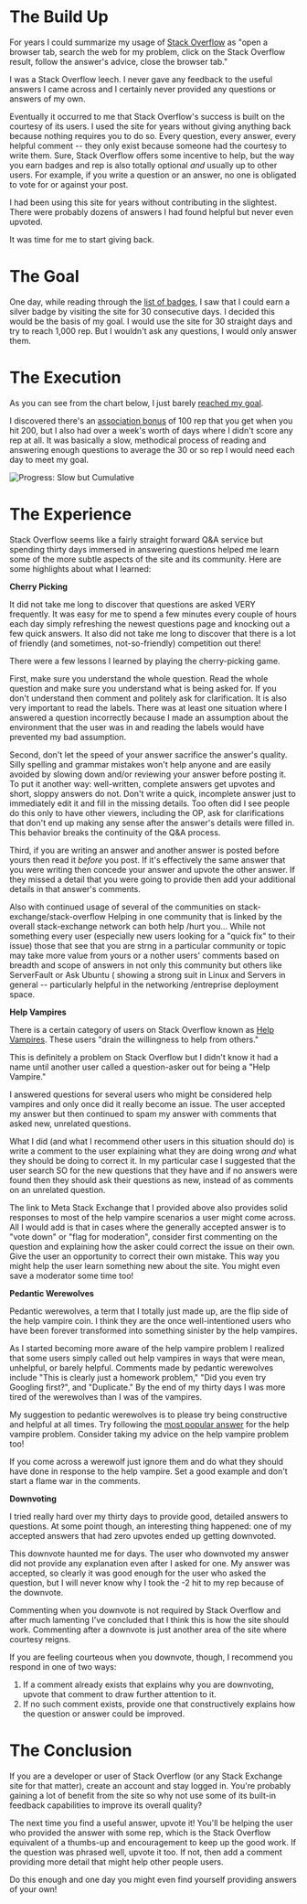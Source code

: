 # The Build Up

For years I could summarize my usage of [Stack Overflow](http://www.stackoverflow.com) as "open a browser tab, search the web for my problem, click on the Stack Overflow result, follow the answer's advice, close the browser tab." 

I was a Stack Overflow leech. I never gave any feedback to the useful answers I came across and I certainly never provided any questions or answers of my own.

Eventually it occurred to me that Stack Overflow's success is built on the courtesy of its users. I used the site for years without giving anything back because nothing requires you to do so. Every question, every answer, every helpful comment -- they only exist because someone had the courtesy to write them. Sure, Stack Overflow offers some incentive to help, but the way you earn badges and rep is also totally optional *and* usually up to other users. For example, if you write a question or an answer, no one is obligated to vote for or against your post.

I had been using this site for years without contributing in the slightest. There were probably dozens of answers I had found helpful but never even upvoted.

It was time for me to start giving back.

# The Goal

One day, while reading through the [list of badges](http://stackoverflow.com/help/badges), I saw that I could earn a silver badge by visiting the site for 30 consecutive days. I decided this would be the basis of my goal. I would use the site for 30 straight days and try to reach 1,000 rep. But I wouldn't ask any questions, I would only answer them.

# The Execution

As you can see from the chart below, I just barely [reached my goal](http://stackoverflow.com/users/1696044/erik-gillespie).

I discovered there's an [association bonus](http://blog.stackoverflow.com/2009/07/cross-site-account-associations/) of 100 rep that you get when you hit 200, but I also had over a week's worth of days where I didn't score any rep at all. It was basically a slow, methodical process of reading and answering enough questions to average the 30 or so rep I would need each day to meet my goal.

![Progress: Slow but Cumulative](http://technicalrex.files.wordpress.com/2014/07/30daysofanswerschart1.png)

# The Experience

Stack Overflow seems like a fairly straight forward Q&amp;A service but spending thirty days immersed in answering questions helped me learn some of the more subtle aspects of the site and its community. Here are some highlights about what I learned:

**Cherry Picking**

It did not take me long to discover that questions are asked VERY frequently. It was easy for me to spend a few minutes every couple of hours each day simply refreshing the newest questions page and knocking out a few quick answers. It also did not take me long to discover that there is a lot of friendly (and sometimes, not-so-friendly) competition out there!

There were a few lessons I learned by playing the cherry-picking game.

First, make sure you understand the whole question. Read the whole question and make sure you understand what is being asked for. If you don't understand then comment and politely ask for clarification. It is also very important to read the labels. There was at least one situation where I answered a question incorrectly because I made an assumption about the environment that the user was in and reading the labels would have prevented my bad assumption.

Second, don't let the speed of your answer sacrifice the answer's quality. Silly spelling and grammar mistakes won't help anyone and are easily avoided by slowing down and/or reviewing your answer before posting it. To put it another way: well-written, complete answers get upvotes and short, sloppy answers do not. Don't write a quick, incomplete answer just to immediately edit it and fill in the missing details. Too often did I see people do this only to have other viewers, including the OP, ask for clarifications that don't end up making any sense after the answer's details were filled in. This behavior breaks the continuity of the Q&amp;A process.

Third, if you are writing an answer and another answer is posted before yours then read it *before* you post. If it's effectively the same answer that you were writing then concede your answer and upvote the other answer. If they missed a detail that you were going to provide then add your additional details in that answer's comments.

Also with continued usage of several of the communities on stack-exchange/stack-overflow Helping in one community that is linked by the overall stack-exchange network can both help /hurt you...  While not something every user (especially new users looking for a "quick fix" to their issue) those that see that you are strng in a particular community or topic may take more value from yours or a nother users' comments based on breadth and scope of answers in not only this community but others like ServerFault or  Ask Ubuntu ( showing a strong suit in Linux and Servers in general -- particularly  helpful in the networking /entreprise deployment space.


**Help Vampires**

There is a certain category of users on Stack Overflow known as [Help Vampires](http://meta.stackexchange.com/questions/19665/the-help-vampire-problem). These users "drain the willingness to help from others."

This is definitely a problem on Stack Overflow but I didn't know it had a name until another user called a question-asker out for being a "Help Vampire."

I answered questions for several users who might be considered help vampires and only once did it really become an issue. The user accepted my answer but then continued to spam my answer with comments that asked new, unrelated questions.

What I did (and what I recommend other users in this situation should do) is write a comment to the user explaining what they are doing wrong *and* what they should be doing to correct it. In my particular case I suggested that the user search SO for the new questions that they have and if no answers were found then they should ask their questions as new, instead of as comments on an unrelated question.

The link to Meta Stack Exchange that I provided above also provides solid responses to most of the help vampire scenarios a user might come across. All I would add is that in cases where the generally accepted answer is to "vote down" or "flag for moderation", consider first commenting on the question and explaining how the asker could correct the issue on their own. Give the user an opportunity to correct their own mistake. This way you might help the user learn something new about the site. You might even save a moderator some time too!

**Pedantic Werewolves**

Pedantic werewolves, a term that I totally just made up, are the flip side of the help vampire coin. I think they are the once well-intentioned users who have been forever transformed into something sinister by the help vampires.

As I started becoming more aware of the help vampire problem I realized that some users simply called out help vampires in ways that were mean, unhelpful, or barely helpful. Comments made by pedantic werewolves include "This is clearly just a homework problem," "Did you even try Googling first?", and "Duplicate." By the end of my thirty days I was more tired of the werewolves than I was of the vampires.

My suggestion to pedantic werewolves is to please try being constructive and helpful at all times. Try following the [most popular answer](http://meta.stackexchange.com/questions/19665/the-help-vampire-problem#19673) for the help vampire problem. Consider taking my advice on the help vampire problem too!

If you come across a werewolf just ignore them and do what they should have done in response to the help vampire. Set a good example and don't start a flame war in the comments.


**Downvoting**

I tried really hard over my thirty days to provide good, detailed answers to questions. At some point though, an interesting thing happened: one of my accepted answers that had zero upvotes ended up getting downvoted.

This downvote haunted me for days. The user who downvoted my answer did not provide any explanation even after I asked for one. My answer was accepted, so clearly it was good enough for the user who asked the question, but I will never know why I took the -2 hit to my rep because of the downvote.

Commenting when you downvote is not required by Stack Overflow and after much lamenting I've concluded that I think this is how the site should work. Commenting after a downvote is just another area of the site where courtesy reigns.

If you are feeling courteous when you downvote, though, I recommend you respond in one of two ways:

1. If a comment already exists that explains why you are downvoting, upvote that comment to draw further attention to it.
2. If no such comment exists, provide one that constructively explains how the question or answer could be improved.

# The Conclusion

If you are a developer or user of Stack Overflow (or any Stack Exchange site for that matter), create an account and stay logged in. You're probably gaining a lot of benefit from the site so why not use some of its built-in feedback capabilities to improve its overall quality?

The next time you find a useful answer, upvote it! You'll be helping the user who provided the answer with some rep, which is the Stack Overflow equivalent of a thumbs-up and encouragement to keep up the good work. If the question was phrased well, upvote it too. If not, then add a comment providing more detail that might help other people users.

Do this enough and one day you might even find yourself providing answers of your own!
